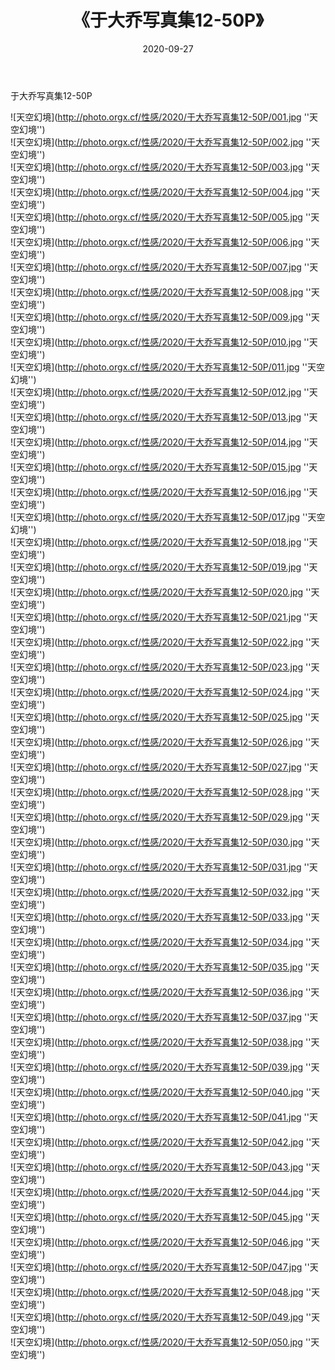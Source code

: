 ﻿---
layout: post
title: 《于大乔写真集12-50P》
date: 2020-09-27
img: http://photo.orgx.cf/性感/2020/于大乔写真集12-50P/000.jpg
tags: [美女,性感,泳衣]
---

于大乔写真集12-50P



![天空幻境](http://photo.orgx.cf/性感/2020/于大乔写真集12-50P/001.jpg ''天空幻境'')<br>
![天空幻境](http://photo.orgx.cf/性感/2020/于大乔写真集12-50P/002.jpg ''天空幻境'')<br>
![天空幻境](http://photo.orgx.cf/性感/2020/于大乔写真集12-50P/003.jpg ''天空幻境'')<br>
![天空幻境](http://photo.orgx.cf/性感/2020/于大乔写真集12-50P/004.jpg ''天空幻境'')<br>
![天空幻境](http://photo.orgx.cf/性感/2020/于大乔写真集12-50P/005.jpg ''天空幻境'')<br>
![天空幻境](http://photo.orgx.cf/性感/2020/于大乔写真集12-50P/006.jpg ''天空幻境'')<br>
![天空幻境](http://photo.orgx.cf/性感/2020/于大乔写真集12-50P/007.jpg ''天空幻境'')<br>
![天空幻境](http://photo.orgx.cf/性感/2020/于大乔写真集12-50P/008.jpg ''天空幻境'')<br>
![天空幻境](http://photo.orgx.cf/性感/2020/于大乔写真集12-50P/009.jpg ''天空幻境'')<br>
![天空幻境](http://photo.orgx.cf/性感/2020/于大乔写真集12-50P/010.jpg ''天空幻境'')<br>
![天空幻境](http://photo.orgx.cf/性感/2020/于大乔写真集12-50P/011.jpg ''天空幻境'')<br>
![天空幻境](http://photo.orgx.cf/性感/2020/于大乔写真集12-50P/012.jpg ''天空幻境'')<br>
![天空幻境](http://photo.orgx.cf/性感/2020/于大乔写真集12-50P/013.jpg ''天空幻境'')<br>
![天空幻境](http://photo.orgx.cf/性感/2020/于大乔写真集12-50P/014.jpg ''天空幻境'')<br>
![天空幻境](http://photo.orgx.cf/性感/2020/于大乔写真集12-50P/015.jpg ''天空幻境'')<br>
![天空幻境](http://photo.orgx.cf/性感/2020/于大乔写真集12-50P/016.jpg ''天空幻境'')<br>
![天空幻境](http://photo.orgx.cf/性感/2020/于大乔写真集12-50P/017.jpg ''天空幻境'')<br>
![天空幻境](http://photo.orgx.cf/性感/2020/于大乔写真集12-50P/018.jpg ''天空幻境'')<br>
![天空幻境](http://photo.orgx.cf/性感/2020/于大乔写真集12-50P/019.jpg ''天空幻境'')<br>
![天空幻境](http://photo.orgx.cf/性感/2020/于大乔写真集12-50P/020.jpg ''天空幻境'')<br>
![天空幻境](http://photo.orgx.cf/性感/2020/于大乔写真集12-50P/021.jpg ''天空幻境'')<br>
![天空幻境](http://photo.orgx.cf/性感/2020/于大乔写真集12-50P/022.jpg ''天空幻境'')<br>
![天空幻境](http://photo.orgx.cf/性感/2020/于大乔写真集12-50P/023.jpg ''天空幻境'')<br>
![天空幻境](http://photo.orgx.cf/性感/2020/于大乔写真集12-50P/024.jpg ''天空幻境'')<br>
![天空幻境](http://photo.orgx.cf/性感/2020/于大乔写真集12-50P/025.jpg ''天空幻境'')<br>
![天空幻境](http://photo.orgx.cf/性感/2020/于大乔写真集12-50P/026.jpg ''天空幻境'')<br>
![天空幻境](http://photo.orgx.cf/性感/2020/于大乔写真集12-50P/027.jpg ''天空幻境'')<br>
![天空幻境](http://photo.orgx.cf/性感/2020/于大乔写真集12-50P/028.jpg ''天空幻境'')<br>
![天空幻境](http://photo.orgx.cf/性感/2020/于大乔写真集12-50P/029.jpg ''天空幻境'')<br>
![天空幻境](http://photo.orgx.cf/性感/2020/于大乔写真集12-50P/030.jpg ''天空幻境'')<br>
![天空幻境](http://photo.orgx.cf/性感/2020/于大乔写真集12-50P/031.jpg ''天空幻境'')<br>
![天空幻境](http://photo.orgx.cf/性感/2020/于大乔写真集12-50P/032.jpg ''天空幻境'')<br>
![天空幻境](http://photo.orgx.cf/性感/2020/于大乔写真集12-50P/033.jpg ''天空幻境'')<br>
![天空幻境](http://photo.orgx.cf/性感/2020/于大乔写真集12-50P/034.jpg ''天空幻境'')<br>
![天空幻境](http://photo.orgx.cf/性感/2020/于大乔写真集12-50P/035.jpg ''天空幻境'')<br>
![天空幻境](http://photo.orgx.cf/性感/2020/于大乔写真集12-50P/036.jpg ''天空幻境'')<br>
![天空幻境](http://photo.orgx.cf/性感/2020/于大乔写真集12-50P/037.jpg ''天空幻境'')<br>
![天空幻境](http://photo.orgx.cf/性感/2020/于大乔写真集12-50P/038.jpg ''天空幻境'')<br>
![天空幻境](http://photo.orgx.cf/性感/2020/于大乔写真集12-50P/039.jpg ''天空幻境'')<br>
![天空幻境](http://photo.orgx.cf/性感/2020/于大乔写真集12-50P/040.jpg ''天空幻境'')<br>
![天空幻境](http://photo.orgx.cf/性感/2020/于大乔写真集12-50P/041.jpg ''天空幻境'')<br>
![天空幻境](http://photo.orgx.cf/性感/2020/于大乔写真集12-50P/042.jpg ''天空幻境'')<br>
![天空幻境](http://photo.orgx.cf/性感/2020/于大乔写真集12-50P/043.jpg ''天空幻境'')<br>
![天空幻境](http://photo.orgx.cf/性感/2020/于大乔写真集12-50P/044.jpg ''天空幻境'')<br>
![天空幻境](http://photo.orgx.cf/性感/2020/于大乔写真集12-50P/045.jpg ''天空幻境'')<br>
![天空幻境](http://photo.orgx.cf/性感/2020/于大乔写真集12-50P/046.jpg ''天空幻境'')<br>
![天空幻境](http://photo.orgx.cf/性感/2020/于大乔写真集12-50P/047.jpg ''天空幻境'')<br>
![天空幻境](http://photo.orgx.cf/性感/2020/于大乔写真集12-50P/048.jpg ''天空幻境'')<br>
![天空幻境](http://photo.orgx.cf/性感/2020/于大乔写真集12-50P/049.jpg ''天空幻境'')<br>
![天空幻境](http://photo.orgx.cf/性感/2020/于大乔写真集12-50P/050.jpg ''天空幻境'')<br>